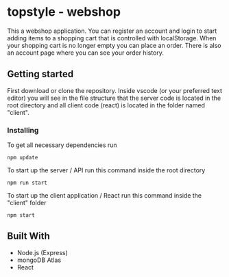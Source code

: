 # topstyle - webshop
This a webshop application.
You can register an account and login to start adding items to a shopping cart that is controlled 
with localStorage. When your shopping cart is no longer empty you can place an order. There is also an account 
page where you can see your order history.

## Getting started
First download or clone the repository. 
Inside vscode (or your preferred text editor) you will see in the file structure that the
server code is located in the root directory and all client code (react) is located in the folder named
"client". 

### Installing
To get all necessary dependencies run 
```
npm update
```
To start up the server / API run this command inside the root directory
```
npm run start
```
To start up the client application / React run this command inside the "client" folder
```
npm start
```
## Built With
* Node.js (Express)
* mongoDB Atlas
* React
